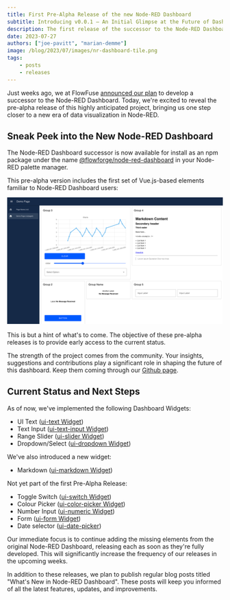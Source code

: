 ```yaml
---
title: First Pre-Alpha Release of the new Node-RED Dashboard
subtitle: Introducing v0.0.1 – An Initial Glimpse at the Future of Dashboarding in Node-RED
description: The first release of the successor to the Node-RED Dashboard has arrived, marking the beginning of the pre-alpha phase.
date: 2023-07-27
authors: ["joe-pavitt", "marian-demme"]
image: /blog/2023/07/images/nr-dashboard-tile.png
tags:
    - posts
    - releases
---
```


Just weeks ago, we at FlowFuse [announced our plan](../../06/dashboard-announcement) to develop a successor to the Node-RED Dashboard. Today, we're excited to reveal the pre-alpha release of this highly anticipated project, bringing us one step closer to a new era of data visualization in Node-RED.

<!--more-->

## Sneak Peek into the New Node-RED Dashboard

<!-- ![](./images/placeholder.png "new Node-RED Dashboard Overview")-->

The Node-RED Dashboard successor is now available for install as an npm package under the name [@flowforge/node-red-dashboard](https://www.npmjs.com/package/@flowforge/node-red-dashboard) in your Node-RED palette manager.

This pre-alpha version includes the first set of Vue.js-based elements familiar to Node-RED Dashboard users:

![](./images/nr-dashboard-screenshot.png "new Node-RED Dashboard Elements")

This is but a hint of what's to come. The objective of these pre-alpha releases is to provide early access to the current status.

The strength of the project comes from the community. Your insights, suggestions and contributions play a significant role in shaping the future of this dashboard. Keep them coming through our [Github page](https://github.com/FlowFuse/node-red-dashboard).

## Current Status and Next Steps

As of now, we've implemented the following Dashboard Widgets:

- UI Text ([ui-text Widget](https://github.com/FlowFuse/node-red-dashboard/issues/38))
- Text Input ([ui-text-input Widget](https://github.com/FlowFuse/node-red-dashboard/issues/39))
- Range Slider ([ui-slider Widget](https://github.com/FlowFuse/node-red-dashboard/issues/47))
- Dropdown/Select ([ui-dropdown Widget](https://github.com/FlowFuse/node-red-dashboard/issues/45))

We've also introduced a new widget:

- Markdown ([ui-markdown Widget](https://github.com/FlowFuse/node-red-dashboard/issues/62))

Not yet part of the first Pre-Alpha Release:

- Toggle Switch ([ui-switch Widget](https://github.com/FlowFuse/node-red-dashboard/issues/42))
- Colour Picker ([ui-color-picker Widget](https://github.com/FlowFuse/node-red-dashboard/issues/46))
- Number Input ([ui-numeric Widget](https://github.com/FlowFuse/node-red-dashboard/issues/41))
- Form ([ui-form Widget](https://github.com/FlowFuse/node-red-dashboard/issues/49))
- Date selector ([ui-date-picker](https://github.com/FlowFuse/node-red-dashboard/issues/32))

Our immediate focus is to continue adding the missing elements from the original Node-RED Dashboard, releasing each as soon as they're fully developed. This will significantly increase the frequency of our releases in the upcoming weeks.

In addition to these releases, we plan to publish regular blog posts titled "What's New in Node-RED Dashboard". These posts will keep you informed of all the latest features, updates, and improvements.